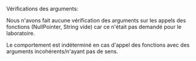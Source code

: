 Vérifications des arguments:

Nous n'avons fait aucune vérification des arguments sur les appels des fonctions
(NullPointer, String vide) car ce n'était pas demandé pour le laboratoire.

Le comportement est indéterminé en cas d'appel des fonctions avec des arguments incohérents/n'ayant pas de sens.